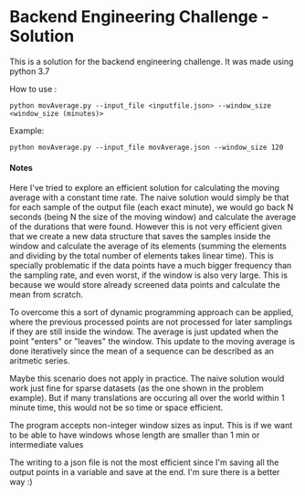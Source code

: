 # Backend Engineering Challenge -Solution

This is a solution for the backend engineering challenge. It was made using python 3.7

How to use :

	python movAverage.py --input_file <inputfile.json> --window_size <window_size (minutes)>

Example:

	python movAverage.py --input_file movAverage.json --window_size 120

	
#### Notes

Here I've tried to explore an efficient solution for calculating the moving average with a constant time rate. The naive solution would simply be that for each sample of the output file (each exact minute), we would go back N seconds (being N the size of the moving window) and calculate the average of the durations that were found. However this is not very efficient given that we create a new data structure that saves the samples inside the window and calculate the average of its elements (summing the elements and dividing by the total number of elements takes linear time). This is specially problematic if the data points have a much bigger frequency than the sampling rate, and even worst, if the window is also very large. This is because we would store already screened data points and calculate the mean from scratch.

To overcome this a sort of dynamic programming approach can be applied, where the previous processed points are not processed for later samplings if they are still inside the window. The average is just updated when the point "enters" or "leaves" the window. This update to the moving average is done iteratively since the mean of a sequence can be described as an aritmetic series.

Maybe this scenario does not apply in practice. The naive solution would work just fine for sparse datasets (as the one shown in the problem example). But if many translations are occuring all over the world within 1 minute time, this would not be so time or space efficient.



The program accepts non-integer window sizes as input. This is if we want to be able to have windows whose length are smaller than 1 min or intermediate values

The writing to a json file is not the most efficient since I'm saving all the output points in a variable and save at the end. I'm sure there is a better way :) 
